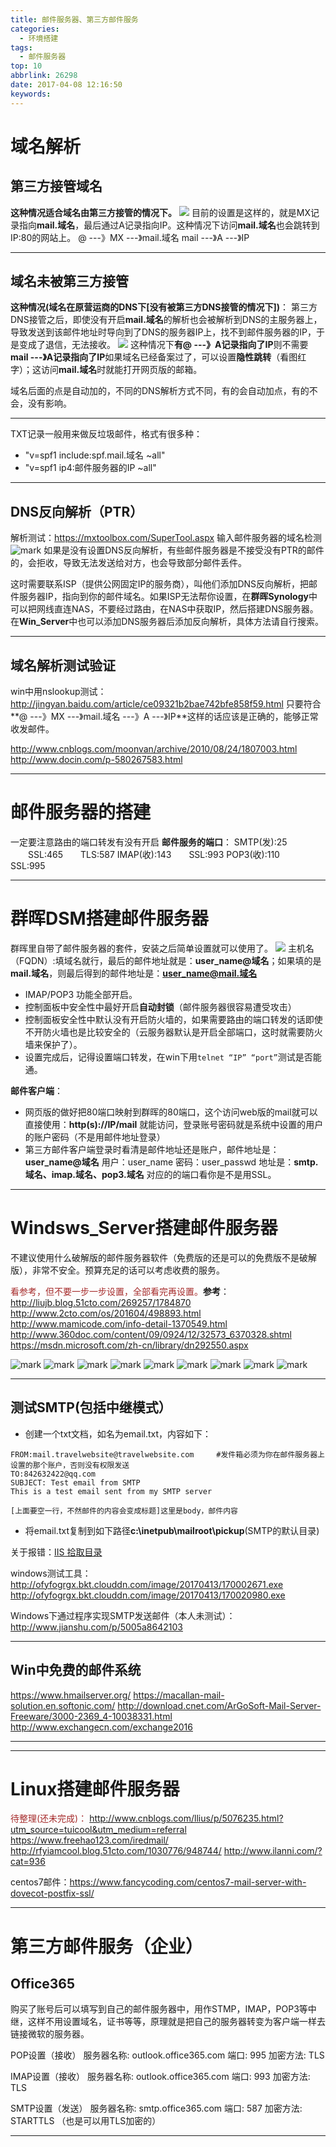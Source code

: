 ```yaml
---
title: 邮件服务器、第三方邮件服务
categories:
  - 环境搭建
tags:
  - 邮件服务器
top: 10
abbrlink: 26298
date: 2017-04-08 12:16:50
keywords:
---
```


# 域名解析
## 第三方接管域名
**这种情况适合域名由第三方接管的情况下。**
![](http://ofyfogrgx.bkt.clouddn.com/youjianjiexi.png)
目前的设置是这样的，就是MX记录指向**mail.域名**，最后通过A记录指向IP。这种情况下访问**mail.域名**也会跳转到IP:80的网站上。
@ \-\--》MX \-\--》mail.域名
mail \-\--》A \-\--》IP

---
## 域名未被第三方接管
**这种情况(域名在原营运商的DNS下[没有被第三方DNS接管的情况下])**：
第三方DNS接管之后，即使没有开启**mail.域名**的解析也会被解析到DNS的主服务器上，导致发送到该邮件地址时导向到了DNS的服务器IP上，找不到邮件服务器的IP，于是变成了退信，无法接收。
![](http://ofyfogrgx.bkt.clouddn.com/%E9%82%AE%E4%BB%B6%E8%A7%A3%E6%9E%902.png)
这种情况下**有@ ---》A记录指向了IP**则不需要**mail ---》A记录指向了IP**如果域名已经备案过了，可以设置**隐性跳转**（看图红字）；这访问**mail.域名**时就能打开网页版的邮箱。

域名后面的点是自动加的，不同的DNS解析方式不同，有的会自动加点，有的不会，没有影响。

---
TXT记录一般用来做反垃圾邮件，格式有很多种：

* "v=spf1 include:spf.mail.域名 ~all"
* "v=spf1 ip4:邮件服务器的IP ~all"

---
## DNS反向解析（PTR）
解析测试：https://mxtoolbox.com/SuperTool.aspx
输入邮件服务器的域名检测
![mark](http://ofyfogrgx.bkt.clouddn.com/image/20170413/155031547.png)
如果是没有设置DNS反向解析，有些邮件服务器是不接受没有PTR的邮件的，会拒收，导致无法发送给对方，也会导致部分邮件丢件。

这时需要联系ISP（提供公网固定IP的服务商），叫他们添加DNS反向解析，把邮件服务器IP，指向到你的邮件域名。如果ISP无法帮你设置，在**群晖Synology**中可以把网线直连NAS，不要经过路由，在NAS中获取IP，然后搭建DNS服务器。在**Win_Server**中也可以添加DNS服务器后添加反向解析，具体方法请自行搜索。

---
## 域名解析测试验证
win中用nslookup测试：http://jingyan.baidu.com/article/ce09321b2bae742bfe858f59.html
只要符合**@ \-\--》MX \-\--》mail.域名 \-\--》A \-\--》IP**这样的话应该是正确的，能够正常收发邮件。

http://www.cnblogs.com/moonvan/archive/2010/08/24/1807003.html
http://www.docin.com/p-580267583.html

---
# 邮件服务器的搭建
一定要注意路由的端口转发有没有开启
**邮件服务的端口**：
SMTP(发):25 　　SSL:465　　TLS:587
IMAP(收):143　　SSL:993
POP3(收):110　　SSL:995

---
# 群晖DSM搭建邮件服务器
群晖里自带了邮件服务器的套件，安装之后简单设置就可以使用了。
![](http://ofyfogrgx.bkt.clouddn.com/1111132435363.png)
主机名（FQDN）:填域名就行，最后的邮件地址就是：**user_name@域名**；如果填的是**mail.域名**，则最后得到的邮件地址是：**user_name@mail.域名**

* IMAP/POP3 功能全部开启。
* 控制面板中安全性中最好开启**自动封锁**（邮件服务器很容易遭受攻击）
* 控制面板安全性中默认没有开启防火墙的，如果需要路由的端口转发的话即使不开防火墙也是比较安全的（云服务器默认是开启全部端口，这时就需要防火墙来保护了）。
* 设置完成后，记得设置端口转发，在win下用`telnet “IP” “port”`测试是否能通。

**邮件客户端**：

* 网页版的做好把80端口映射到群晖的80端口，这个访问web版的mail就可以直接使用：**http(s)://IP/mail** 就能访问，登录账号密码就是系统中设置的用户的账户密码（不是用邮件地址登录）
* 第三方邮件客户端登录时看清是邮件地址还是账户，邮件地址是：**user_name@域名** 用户：user_name 密码：user_passwd
地址是：**smtp.域名、imap.域名、pop3.域名**   对应的的端口看你是不是用SSL。

---
# Windsws_Server搭建邮件服务器
不建议使用什么破解版的邮件服务器软件（免费版的还是可以的免费版不是破解版），非常不安全。预算充足的话可以考虑收费的服务。

<font color=#A52A2A>看参考，但不要一步一步设置，全部看完再设置。</font>**参考**：
http://liujb.blog.51cto.com/269257/1784870
http://www.2cto.com/os/201604/498893.html
http://www.mamicode.com/info-detail-1370549.html
http://www.360doc.com/content/09/0924/12/32573_6370328.shtml
https://msdn.microsoft.com/zh-cn/library/dn292550.aspx

![mark](http://ofyfogrgx.bkt.clouddn.com/image/20170410/130228027.png)
![mark](http://ofyfogrgx.bkt.clouddn.com/image/20170410/130242002.png)
![mark](http://ofyfogrgx.bkt.clouddn.com/image/20170410/130253217.png)
![mark](http://ofyfogrgx.bkt.clouddn.com/image/20170410/130301361.png)
![mark](http://ofyfogrgx.bkt.clouddn.com/image/20170410/130308602.png)
![mark](http://ofyfogrgx.bkt.clouddn.com/image/20170410/130315954.png)
![mark](http://ofyfogrgx.bkt.clouddn.com/image/20170410/130322970.png)
![mark](http://ofyfogrgx.bkt.clouddn.com/image/20170410/130330673.png)
![mark](http://ofyfogrgx.bkt.clouddn.com/image/20170410/130338673.png)

---
## 测试SMTP(包括中继模式）

* 创建一个txt文档，如名为email.txt，内容如下：
```
FROM:mail.travelwebsite@travelwebsite.com     #发件箱必须为你在邮件服务器上设置的那个账户，否则没有权限发送
TO:842632422@qq.com
SUBJECT: Test email from SMTP
This is a test email sent from my SMTP server

[上面要空一行，不然邮件的内容会变成标题]这里是body，邮件内容
```
* 将email.txt复制到如下路径**c:\inetpub\mailroot\pickup**(SMTP的默认目录)

关于报错：[IIS 拾取目录](https://torontoprogrammer.ca/2011/04/fixing-the-cannot-get-iis-pickup-directory-error-in-asp-net/)

windows测试工具：
http://ofyfogrgx.bkt.clouddn.com/image/20170413/170002671.exe
http://ofyfogrgx.bkt.clouddn.com/image/20170413/170020980.exe

Windows下通过程序实现SMTP发送邮件（本人未测试）：http://www.jianshu.com/p/5005a8642103

---
## Win中免费的邮件系统
https://www.hmailserver.org/
https://macallan-mail-solution.en.softonic.com/
http://download.cnet.com/ArGoSoft-Mail-Server-Freeware/3000-2369_4-10038331.html
http://www.exchangecn.com/exchange2016


---

---
# Linux搭建邮件服务器
<font color=#A52A2A>待整理(还未完成)：</font>
http://www.cnblogs.com/llius/p/5076235.html?utm_source=tuicool&utm_medium=referral
https://www.freehao123.com/iredmail/
http://rfyiamcool.blog.51cto.com/1030776/948744/
http://www.ilanni.com/?cat=936

centos7邮件：https://www.fancycoding.com/centos7-mail-server-with-dovecot-postfix-ssl/

---
# 第三方邮件服务（企业）
## Office365
购买了账号后可以填写到自己的邮件服务器中，用作STMP，IMAP，POP3等中继，这样不用设置域名，证书等等，原理就是把自己的服务器转变为客户端一样去链接微软的服务器。

POP设置（接收）
服务器名称: outlook.office365.com
端口: 995
加密方法: TLS

IMAP设置（接收）
服务器名称: outlook.office365.com
端口: 993
加密方法: TLS

SMTP设置（发送）
服务器名称: smtp.office365.com
端口: 587
加密方法: STARTTLS    （也是可以用TLS加密的）


---

